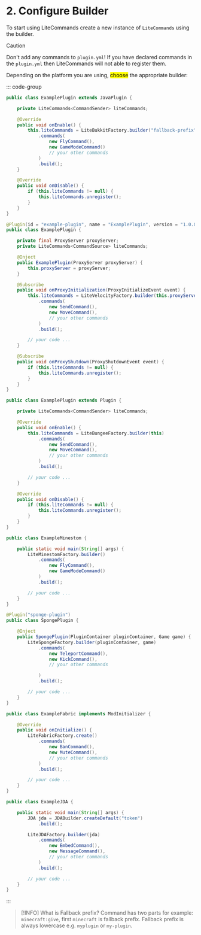 # 2. Configure Builder

To start using LiteCommands create a new instance of `LiteCommands` using the builder.

> [!CAUTION]
> Don't add any commands to `plugin.yml`!
> If you have declared commands in the `plugin.yml` then LiteCommands will not able to register them.

Depending on the platform you are using, <mark>choose</mark> the appropriate builder:

::: code-group

```java [Bukkit]
public class ExamplePlugin extends JavaPlugin {

    private LiteCommands<CommandSender> liteCommands;

    @Override
    public void onEnable() {
        this.liteCommands = LiteBukkitFactory.builder("fallback-prefix", this)
            .commands(
                new FlyCommand(),
                new GameModeCommand()
                // your other commands
            )
            .build();
    }

    @Override
    public void onDisable() {
        if (this.liteCommands != null) {
            this.liteCommands.unregister();
        }
    }
}
```

```java [Velocity]
@Plugin(id = "example-plugin", name = "ExamplePlugin", version = "1.0.0")
public class ExamplePlugin {

    private final ProxyServer proxyServer;
    private LiteCommands<CommandSource> liteCommands;

    @Inject
    public ExamplePlugin(ProxyServer proxyServer) {
        this.proxyServer = proxyServer;
    }

    @Subscribe
    public void onProxyInitialization(ProxyInitializeEvent event) {
        this.liteCommands = LiteVelocityFactory.builder(this.proxyServer)
            .commands(
                new SendCommand(),
                new MoveCommand(),
                // your other commands
            )
            .build();

        // your code ...
    }

    @Subscribe
    public void onProxyShutdown(ProxyShutdownEvent event) {
        if (this.liteCommands != null) {
            this.liteCommands.unregister();
        }
    }
}
```

```java [BungeeCord]
public class ExamplePlugin extends Plugin {

    private LiteCommands<CommandSender> liteCommands;

    @Override
    public void onEnable() {
        this.liteCommands = LiteBungeeFactory.builder(this)
            .commands(
                new SendCommand(),
                new MoveCommand(),
                // your other commands
            )
            .build();

        // your code ...
    }

    @Override
    public void onDisable() {
        if (this.liteCommands != null) {
            this.liteCommands.unregister();
        }
    }
}
```

```java [Minestom]
public class ExampleMinestom {

    public static void main(String[] args) {
        LiteMinestomFactory.builder()
            .commands(
                new FlyCommand(),
                new GameModeCommand()
            )
            .build();

        // your code ...
    }
}
```

```java [Sponge]
@Plugin("sponge-plugin")
public class SpongePlugin {

    @Inject
    public SpongePlugin(PluginContainer pluginContainer, Game game) {
        LiteSpongeFactory.builder(pluginContainer, game)
            .commands(
                new TeleportCommand(),
                new KickCommand(),
                // your other commands

            )
            .build();

        // your code ...
    }
}
```

```java [Fabric]
public class ExampleFabric implements ModInitializer {

    @Override
    public void onInitialize() {
        LiteFabricFactory.create()
            .commands(
                new BanCommand(),
                new MuteCommand(),
                // your other commands
            )
            .build();

        // your code ...
    }
}
```

```java [JDA]
public class ExampleJDA {

    public static void main(String[] args) {
        JDA jda = JDABuilder.createDefault("token")
            .build();

        LiteJDAFactory.builder(jda)
            .commands(
                new EmbedCommand(),
                new MessageCommand(),
                // your other commands
            )
            .build();

        // your code ...
    }
}
```

:::

> [!INFO]
> What is Fallback prefix?
> Command has two parts for example: `minecraft:give`, first `minecraft` is fallback prefix.
> Fallback prefix is always lowercase e.g. `myplugin` or `my-plugin`.